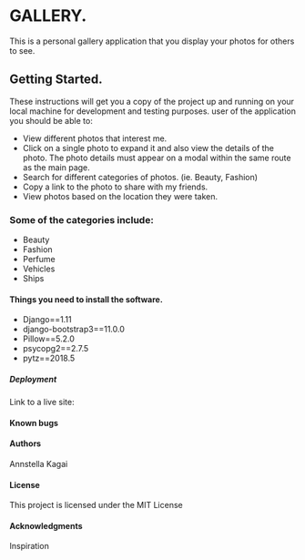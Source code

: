 # GALLERY.

This is  a personal gallery application that you display your photos for others to see.

## Getting Started.

These instructions will get you a copy of the project up and running on your local machine for development and testing purposes. user of the application you should be able to:

* View different photos that interest me.
* Click on a single photo to expand it and also view the details of the photo. The photo details must appear on a modal within the same        route as the main page.
* Search for different categories of photos. (ie. Beauty, Fashion)
* Copy a link to the photo to share with my friends.
* View photos based on the location they were taken.


### Some of the categories include:

* Beauty
* Fashion
* Perfume
* Vehicles
* Ships


#### Things you need to install the software.
* Django==1.11
* django-bootstrap3==11.0.0
* Pillow==5.2.0
* psycopg2==2.7.5
* pytz==2018.5

##### Deployment

Link to a live site: 


#### Known bugs


#### Authors

Annstella Kagai

#### License

This project is licensed under the MIT License

#### Acknowledgments
Inspiration